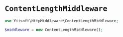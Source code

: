 # `ContentLengthMiddleware`

```php
use Yiisoft\HttpMiddleware\ContentLengthMiddleware; 

$middleware = new ContentLengthMiddleware();
```
